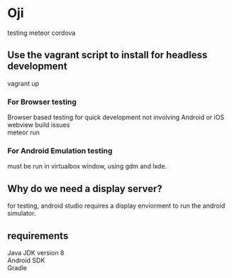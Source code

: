 # Oji
testing meteor cordova

## Use the vagrant script to install for headless development
vagrant up

### For Browser testing
Browser based testing for quick development not involving Android or iOS webview build issues<br>
meteor run

### For Android Emulation testing
must be run in virtualbox window, using gdm and lxde.

## Why do we need a display server?
for testing, android studio requires a display enviorment to run the android simulator.<br>

## requirements
Java JDK version 8 <br>
Android SDK<br>
Gradle <br>
